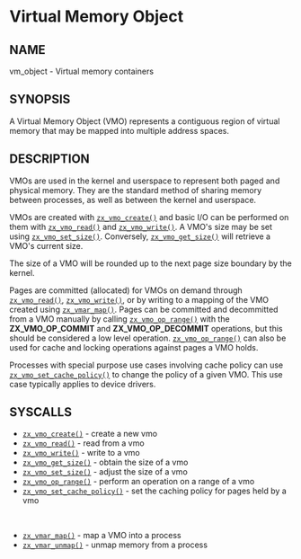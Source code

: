 # Virtual Memory Object

## NAME

vm\_object - Virtual memory containers

## SYNOPSIS

A Virtual Memory Object (VMO) represents a contiguous region of virtual memory
that may be mapped into multiple address spaces.

## DESCRIPTION

VMOs are used in the kernel and userspace to represent both paged and physical memory.
They are the standard method of sharing memory between processes, as well as between the kernel and
userspace.

VMOs are created with [`zx_vmo_create()`] and basic I/O can be
performed on them with [`zx_vmo_read()`] and [`zx_vmo_write()`].
A VMO's size may be set using [`zx_vmo_set_size()`].
Conversely, [`zx_vmo_get_size()`] will retrieve a VMO's current size.

The size of a VMO will be rounded up to the next page size boundary by the kernel.

Pages are committed (allocated) for VMOs on demand through [`zx_vmo_read()`], [`zx_vmo_write()`], or by writing to a mapping of the VMO created using [`zx_vmar_map()`]. Pages can be committed and decommitted from a VMO manually by calling
[`zx_vmo_op_range()`] with the **ZX_VMO_OP_COMMIT** and **ZX_VMO_OP_DECOMMIT**
operations, but this should be considered a low level operation. [`zx_vmo_op_range()`] can also be used for cache and locking operations against pages a VMO holds.

Processes with special purpose use cases involving cache policy can use
[`zx_vmo_set_cache_policy()`] to change the policy of a given VMO.
This use case typically applies to device drivers.

## SYSCALLS

 - [`zx_vmo_create()`] - create a new vmo
 - [`zx_vmo_read()`] - read from a vmo
 - [`zx_vmo_write()`] - write to a vmo
 - [`zx_vmo_get_size()`] - obtain the size of a vmo
 - [`zx_vmo_set_size()`] - adjust the size of a vmo
 - [`zx_vmo_op_range()`] - perform an operation on a range of a vmo
 - [`zx_vmo_set_cache_policy()`] - set the caching policy for pages held by a vmo

<br>

 - [`zx_vmar_map()`] - map a VMO into a process
 - [`zx_vmar_unmap()`] - unmap memory from a process

[`zx_vmar_map()`]: /docs/reference/syscalls/vmar_map.md
[`zx_vmar_unmap()`]: /docs/reference/syscalls/vmar_unmap.md
[`zx_vmo_create()`]: /docs/reference/syscalls/vmo_create.md
[`zx_vmo_get_size()`]: /docs/reference/syscalls/vmo_get_size.md
[`zx_vmo_op_range()`]: /docs/reference/syscalls/vmo_op_range.md
[`zx_vmo_read()`]: /docs/reference/syscalls/vmo_read.md
[`zx_vmo_set_cache_policy()`]: /docs/reference/syscalls/vmo_set_cache_policy.md
[`zx_vmo_set_size()`]: /docs/reference/syscalls/vmo_set_size.md
[`zx_vmo_write()`]: /docs/reference/syscalls/vmo_write.md
